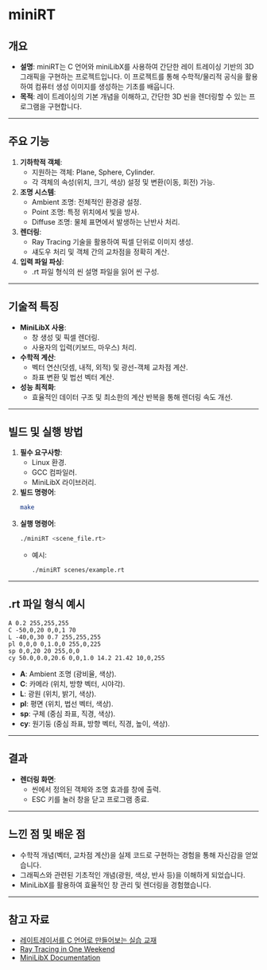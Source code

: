# miniRT

## 개요
- **설명**: miniRT는 C 언어와 miniLibX를 사용하여 간단한 레이 트레이싱 기반의 3D 그래픽을 구현하는 프로젝트입니다. 이 프로젝트를 통해 수학적/물리적 공식을 활용하여 컴퓨터 생성 이미지를 생성하는 기초를 배웁니다.
- **목적**: 레이 트레이싱의 기본 개념을 이해하고, 간단한 3D 씬을 렌더링할 수 있는 프로그램을 구현합니다.

---

## 주요 기능
1. **기하학적 객체**:
   - 지원하는 객체: Plane, Sphere, Cylinder.
   - 각 객체의 속성(위치, 크기, 색상) 설정 및 변환(이동, 회전) 가능.
2. **조명 시스템**:
   - Ambient 조명: 전체적인 환경광 설정.
   - Point 조명: 특정 위치에서 빛을 방사.
   - Diffuse 조명: 물체 표면에서 발생하는 난반사 처리.
3. **렌더링**:
   - Ray Tracing 기술을 활용하여 픽셀 단위로 이미지 생성.
   - 섀도우 처리 및 객체 간의 교차점을 정확히 계산.
4. **입력 파일 파싱**:
   - .rt 파일 형식의 씬 설명 파일을 읽어 씬 구성.

---

## 기술적 특징
- **MiniLibX 사용**:
  - 창 생성 및 픽셀 렌더링.
  - 사용자의 입력(키보드, 마우스) 처리.
- **수학적 계산**:
  - 벡터 연산(덧셈, 내적, 외적) 및 광선-객체 교차점 계산.
  - 좌표 변환 및 법선 벡터 계산.
- **성능 최적화**:
  - 효율적인 데이터 구조 및 최소한의 계산 반복을 통해 렌더링 속도 개선.

---

## 빌드 및 실행 방법
1. **필수 요구사항**:
   - Linux 환경.
   - GCC 컴파일러.
   - MiniLibX 라이브러리.
2. **빌드 명령어**:
   ```bash
   make
   ```
3. **실행 명령어**:
   ```bash
   ./miniRT <scene_file.rt>
   ```
   - 예시:
     ```bash
     ./miniRT scenes/example.rt
     ```

---

## .rt 파일 형식 예시
```plaintext
A 0.2 255,255,255
C -50,0,20 0,0,1 70
L -40,0,30 0.7 255,255,255
pl 0,0,0 0,1.0,0 255,0,225
sp 0,0,20 20 255,0,0
cy 50.0,0.0,20.6 0,0,1.0 14.2 21.42 10,0,255
```
- **A**: Ambient 조명 (광비율, 색상).
- **C**: 카메라 (위치, 방향 벡터, 시야각).
- **L**: 광원 (위치, 밝기, 색상).
- **pl**: 평면 (위치, 법선 벡터, 색상).
- **sp**: 구체 (중심 좌표, 직경, 색상).
- **cy**: 원기둥 (중심 좌표, 방향 벡터, 직경, 높이, 색상).

---

## 결과
- **렌더링 화면**:
  - 씬에서 정의된 객체와 조명 효과를 창에 출력.
  - ESC 키를 눌러 창을 닫고 프로그램 종료.

---

## 느낀 점 및 배운 점
- 수학적 개념(벡터, 교차점 계산)을 실제 코드로 구현하는 경험을 통해 자신감을 얻었습니다.
- 그래픽스와 관련된 기초적인 개념(광원, 색상, 반사 등)을 이해하게 되었습니다.
- MiniLibX를 활용하여 효율적인 창 관리 및 렌더링을 경험했습니다.

---

## 참고 자료
- [레이트레이서를 C 언어로 만들어보는 실습 교재](https://github.com/GaepoMorningEagles/mini_raytracing_in_c)
- [Ray Tracing in One Weekend](https://raytracing.github.io/books/RayTracingInOneWeekend.html)
- [MiniLibX Documentation](https://github.com/42Paris/minilibx-linux)


